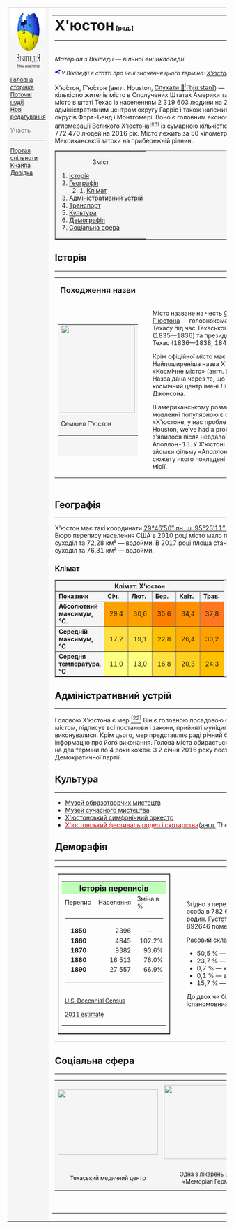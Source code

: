 <!DOCTYPE html>
<html lang="uk">
<head>
    <meta charset="UTF-8">
    <title>Х'юстон</title>
</head>
<body>
    <table border="0">
        <tr>
            <td width="150" valign="top" bgcolor="#F5F5F5">
                <img src="vik2.png" alt="logo" width="150" height="150">
                <nav>
                    <a href="https://uk.wikipedia.org/wiki/%D0%93%D0%BE%D0%BB%D0%BE%D0%B2%D0%BD%D0%B0_%D1%81%D1%82%D0%BE%D1%80%D1%96%D0%BD%D0%BA%D0%B0" target="_self"><font size="-1"> Головна сторінка </font></a> <br>
                    <a href="https://uk.wikipedia.org/wiki/%D0%9F%D0%BE%D1%80%D1%82%D0%B0%D0%BB:%D0%9F%D0%BE%D1%82%D0%BE%D1%87%D0%BD%D1%96_%D0%BF%D0%BE%D0%B4%D1%96%D1%97" target="_self"><font size="-1">Поточні події</font></a> <br>
                    <a href="https://uk.wikipedia.org/wiki/%D0%A1%D0%BF%D0%B5%D1%86%D1%96%D0%B0%D0%BB%D1%8C%D0%BD%D0%B0:%D0%9D%D0%BE%D0%B2%D1%96_%D1%80%D0%B5%D0%B4%D0%B0%D0%B3%D1%83%D0%B2%D0%B0%D0%BD%D0%BD%D1%8F" target="_self"><font size="-1">Нові редагування</font></a> <br>
                </nav>
                <p><font color="#757575">Участь</font></p><hr>
                <nav>
                    <a href="https://uk.wikipedia.org/wiki/%D0%92%D1%96%D0%BA%D1%96%D0%BF%D0%B5%D0%B4%D1%96%D1%8F:%D0%9F%D0%BE%D1%80%D1%82%D0%B0%D0%BB_%D1%81%D0%BF%D1%96%D0%BB%D1%8C%D0%BD%D0%BE%D1%82%D0%B8" target="_self"><font size="-1"> Портал спільноти </font></a> <br>
                    <a href="https://uk.wikipedia.org/wiki/%D0%92%D1%96%D0%BA%D1%96%D0%BF%D0%B5%D0%B4%D1%96%D1%8F:%D0%9A%D0%BD%D0%B0%D0%B9%D0%BF%D0%B0" target="_self"><font size="-1">Кнайпа</font></a> <br>
                    <a href="https://uk.wikipedia.org/wiki/%D0%92%D1%96%D0%BA%D1%96%D0%BF%D0%B5%D0%B4%D1%96%D1%8F:%D0%94%D0%BE%D0%B2%D1%96%D0%B4%D0%BA%D0%B0" target="_self"><font size="-1">Довідка</font></a> <br>
                </nav>
                <br>
                <br>
            </td>
            <td>
                <table border="0" width="900">
                    <tr valign="top">
                        <th colspan="2" align="left">
                            <font size="+3">Х'юстон</font> [<a href="https://uk.wikipedia.org/w/index.php?title=%D0%A5%27%D1%8E%D1%81%D1%82%D0%BE%D0%BD&veaction=edit&section=0" target="_self">ред.</a>]<hr>
                        </th>
                    </tr>
                    <tr valign="top">
                        <td><p><i>Матеріал з Вікіпедії — вільної енциклопедії.</i></p> 
                            <p><i><font size="2"><img src="vik.png" alt="logo" width="15" height="15">У Вікіпедії є статті про інші значення цього терміна: <a href="https://uk.wikipedia.org/wiki/%D0%A5%27%D1%8E%D1%81%D1%82%D0%BE%D0%BD_(%D0%B7%D0%BD%D0%B0%D1%87%D0%B5%D0%BD%D0%BD%D1%8F)" target="_self">Х'юстон (значення)</a>.</font></i></p>
                            <p>Х'ю́стон, Г'ю́стон (англ. Houston, <a href="https://upload.wikimedia.org/wikipedia/commons/7/71/En-us-Houston.ogg" target="_self"> Слухати &#x1F4E2;<sup>i</sup>[ˈhjuːstən]</a>) — четверте за кількістю жителів місто в Сполучених Штатах Америки та найбільше місто в штаті Техас із населенням 2 319 603 людини на 2017 рік. Місто є адміністративним центром округу Гарріс і також належить до території округів Форт-Бенд і Монтгомері. Воно є головним економічним центром агломерації Великого Х'юстона<sup><a href="https://en.wikipedia.org/wiki/Greater_Houston" target="_self">[en]</a></sup> із сумарною кількістю населення 6 772 470 людей на 2016 рік. Місто лежить за 50 кілометрів від Мексиканської затоки на прибережній рівнині.</p>
                            <table border="1" width="250" bgcolor="#F5F5F5">
                                <tr>
                                    <td>
                                        <p align="center">Зміст</p>
                                        <nav>
                                            <ol type="1">
                                                <li><a href="#history">Історія</a></li>
                                                <li><a href="#geography">Географія</a>
                                                    <ol start="2">
                                                        <li>1. 
                                                            <a href="#climate">Клімат</a>
                                                        </li>
                                                    </ol>
                                                </li>
                                                <li><a href="#administrative">Адміністративний устрій</a></li>
                                                <li><a href="#transport">Транспорт</a></li>
                                                <li><a href="#culture">Культура</a></li>
                                                <li><a href="#demography">Демографія</a></li>
                                                <li><a href="#social_sphere">Соціальна сфера</a></li>
                                            </ol>
                                        </nav>
                                    </td>
                                </tr>
                           </table>
                           <section>
                                <h2 id="history">Історія</h2>
                                <hr>
                                <table>
                                    <tr>
                                        <th><p><font size="+1"><b> Походження назви </b></font></p></th>
                                    </tr>
                                    <tr>
                                        <td>
                                            <table border="0"  width="200" height="300" bgcolor="#F5F5F5">
                                                <tr>
                                                    <td align="center"><img src="https://upload.wikimedia.org/wikipedia/commons/thumb/e/ee/Sam_Houston_portrait.jpg/800px-Sam_Houston_portrait.jpg" height="200" width="170">
                                                    <p align="left">Семюел Г'юстон</p></td>
                                                </tr>
                                            </table>
                                        </td>
                                        <td width="10"></td>
                                        <td width="400" align="center">
                                            <p align="left"> Місто назване на честь <a href="https://uk.wikipedia.org/wiki/%D0%A1%D0%B5%D0%BC_%D0%93%27%D1%8E%D1%81%D1%82%D0%BE%D0%BD" target="_self">Семюела Г'юстона</a> — головнокомандувача армії Техасу під час Техаської революції (1835—1836) та президента Республіки Техас (1836—1838, 1841—1844).</p>
                                            <p align="left">Крім офіційної місто має ще 12 назв. Найпоширеніша назва Х'юстона — «Космічне місто» (англ. Space City). Назва дана через те, що тут розміщений космічний центр імені Ліндона Джонсона.</p>
                                            <p align="left">В американському розмовному мовленні популярною є фраза: «Х'юстоне, у нас проблема» (англ. Houston, we’ve had a problem), що з'явилося після невдалої місії Аполлон-13. У Х'юстоні відбувалися зйомки фільму «Аполлон-13», в основу сюжету якого покладені справжні події місії.</p></td>
                                    </tr>
                                </table>
                            </section>
                        </td>
                        <td>
                            <p align="right"><font size="-1"><a href="https://uk.wikipedia.org/wiki/%D0%93%D0%B5%D0%BE%D0%B3%D1%80%D0%B0%D1%84%D1%96%D1%87%D0%BD%D1%96_%D0%BA%D0%BE%D0%BE%D1%80%D0%B4%D0%B8%D0%BD%D0%B0%D1%82%D0%B8" target="_self">Координати:</a> <a href="https://tools.wmflabs.org/geohack/geohack.php?language=uk&pagename=%D0%A5%27%D1%8E%D1%81%D1%82%D0%BE%D0%BD&params=29_45_46.000000100794_N_95_22_59.000000101594_W_globe:" target="_self">29°45′46″ пн. ш. 95°22′59″ зх. д.</a></font></p>
                            <br>
                            <table border="0" width="250">
                                <tr>
                                    <th bgcolor="#F5C2FE" colspan="2"><h3>Х'юстон</h3></th>
                                </tr>
                                <tr>
                                    <td colspan="2"><img src="https://upload.wikimedia.org/wikipedia/commons/thumb/7/78/Houston_montage.jpg/420px-Houston_montage.jpg" alt="Houston" width="250" height="350"></td>
                                </tr>
                                <tr bgcolor="#F5F5F5">
                                    <td align="center"><hr><a href="https://uk.wikipedia.org/w/index.php?title=%D0%9F%D1%80%D0%B0%D0%BF%D0%BE%D1%80_%D0%A5%27%D1%8E%D1%81%D1%82%D0%BE%D0%BD%D0%B0&action=edit&redlink=1" target="_self"><font color="redlink"><b>Прапор</b></font></a><hr></td>
                                    <td align="center"><hr><b>Печатка</b><hr></td>
                                </tr>
                                <tr bgcolor="#F5F5F5">
                                    <td align="center"><img src="https://upload.wikimedia.org/wikipedia/commons/thumb/7/7f/Flag_of_Houston%2C_Texas.svg/180px-Flag_of_Houston%2C_Texas.svg.png" alt="flag" width="100" height="60"></td>
                                    <td align="center"><img src="https://upload.wikimedia.org/wikipedia/commons/thumb/7/7b/Seal_of_Houston%2C_Texas.svg/135px-Seal_of_Houston%2C_Texas.svg.png" alt="seal" width="60" height="60"></td>
                                </tr>
                                <tr>
                                    <td align="center" colspan="2"> <p align="right"><font size="-1"><a href="https://uk.wikipedia.org/wiki/%D0%93%D0%B5%D0%BE%D0%B3%D1%80%D0%B0%D1%84%D1%96%D1%87%D0%BD%D1%96_%D0%BA%D0%BE%D0%BE%D1%80%D0%B4%D0%B8%D0%BD%D0%B0%D1%82%D0%B8" target="_self">Координати:</a> <a href="https://tools.wmflabs.org/geohack/geohack.php?language=uk&pagename=%D0%A5%27%D1%8E%D1%81%D1%82%D0%BE%D0%BD&params=29_45_46.000000100794_N_95_22_59.000000101594_W_globe:" target="_self">29°45′46″ пн. ш. 95°22′59″ зх. д.</a></font></p> </td>
                                </tr>
                                <tr>
                                    <td colspan="2" align="center">
                                        <table border="1">
                                            <tr>
                                                <td bgcolor="#CCCCFF" width="110" align="right"><a href="https://uk.wikipedia.org/wiki/%D0%9A%D1%80%D0%B0%D1%97%D0%BD%D0%B0" target="_self">Країна</a></td>
                                                <td width="130"> <img src="https://upload.wikimedia.org/wikipedia/commons/thumb/a/a4/Flag_of_the_United_States.svg/30px-Flag_of_the_United_States.svg.png" alt="usaflag" width="20" height="12">     <a href="https://uk.wikipedia.org/wiki/%D0%A1%D0%BF%D0%BE%D0%BB%D1%83%D1%87%D0%B5%D0%BD%D1%96_%D0%A8%D1%82%D0%B0%D1%82%D0%B8_%D0%90%D0%BC%D0%B5%D1%80%D0%B8%D0%BA%D0%B8" target="_self">     США</a></td>
                                            </tr>
                                            <tr>
                                                <td bgcolor="#CCCCFF" align="right"> Адмінодиниця</td>
                                                <td>Гарріс</td>
                                            </tr>
                                            <tr>
                                                <td bgcolor="#CCCCFF" align="right"> Прізвисько</td>
                                                <td>Space City</td>
                                            </tr>
                                            <tr>
                                                <td bgcolor="#CCCCFF" align="right">Дата заснування</td>
                                                <td>серпень <a href="https://uk.wikipedia.org/wiki/1836" target="_self">1836</a></td>
                                            </tr>
                                        </table>
                                    </td>
                                </tr>
                            </table>
                        </td>
                    </tr>
                    <tr>
                        <td colspan="2">    
                            <h2 id="geography">Географія</h2><hr>
                            <p>Х'юстон має такі координати <a href="https://tools.wmflabs.org/geohack/geohack.php?language=uk&pagename=%D0%A5%27%D1%8E%D1%81%D1%82%D0%BE%D0%BD&params=29_45_46.000000100794_N_95_22_59.000000101594_W_globe:" target="_self"> 29°46′50″ пн. ш. 95°23′11″ зх. д. (29.780472, -95.386342)</a>. За даними Бюро перепису населення США в 2010 році місто мало площу 1625,21 км², з яких 1552,93 км² — суходіл та 72,28 км² — водойми. В 2017 році площа становила 1724,87 км², з яких 1648,56 км² — суходіл та 76,31 км² — водойми.</p>
                            <h3 id="climate">Клімат</h3>
                            <table border="1" bgcolor="#f5f5f5">
                                <tr align="center">
                                    <th align="center" colspan="6">Клімат: Х'юстон</th>
                                </tr>
                                <tr>
                                    <td width="50"><b>Показник</b></td>
                                    <td width="40"><b>Січ.</b></td>
                                    <td width="40"><b>Лют.</b></td>
                                    <td width="40"><b>Бер.</b></td>
                                    <td width="40"><b>Квіт.</b></td>
                                    <td width="40"><b>Трав.</b></td>
                                </tr>
                                <tr>
                                    <td><b>Абсолютний максимум, °C.</b></td>
                                    <td bgcolor="#FFA000" align="center">29,4</td>
                                    <td bgcolor="#FFA000" align="center">30,6</td>
                                    <td bgcolor="#FF8000" align="center">35,6</td>
                                    <td bgcolor="#FF9000" align="center">34,4</td>
                                    <td bgcolor="#FF7820" align="center">37,8</td>
                                </tr>
                                <tr>
                                    <td><b>Середній максимум, °C</b></td>
                                    <td bgcolor="#FFE040" align="center">17,2</td>
                                    <td bgcolor="#FFE040" align="center">19,1</td>
                                    <td bgcolor="#FFC000" align="center">22,8</td>
                                    <td bgcolor="#FFB000" align="center">26,4</td>
                                    <td bgcolor="#FFA000" align="center">30,2</td>
                                </tr>
                                <tr>
                                    <td><b>Середня температура, °C</b></td>
                                    <td bgcolor="#FFFF80" align="center">11,0</td>
                                    <td bgcolor="#FFFF80" align="center">	13,0</td>
                                    <td bgcolor="#FFE040" align="center">	16,8</td>
                                    <td bgcolor="#FFD020" align="center">	20,3</td>
                                    <td bgcolor="#FFC000" align="center">	24,3</td>
                                </tr>
                            </table>
                            <h2 id="administrative">Адміністративний устрій</h2><hr>
                            <p>Головою Х'юстона є мер.<a href="https://uk.wikipedia.org/wiki/%D0%A5%27%D1%8E%D1%81%D1%82%D0%BE%D0%BD#cite_note-23" target="_self"><sup>[22]</sup></a> Він є головною посадовою особою, відповідає за загальне керівництво містом, підписує всі постанови і закони, прийняті муніципальною Радою і стежить за тим, щоб вони виконувалися. Крім цього, мер представляє раді річний бюджет міста для схвалення, а потім надає раді інформацію про його виконання. Голова міста обирається громадянами шляхом голосування максимум на два терміни по 4 роки кожен. З 2 січня 2016 року пост мера займає Сильвестр Тернер — член Демократичної партії.</p>
                            <h2 id="culture">Культура</h2><hr>
                            <ul>
                                <li><a href="https://uk.wikipedia.org/wiki/%D0%9C%D1%83%D0%B7%D0%B5%D0%B9_%D0%BE%D0%B1%D1%80%D0%B0%D0%B7%D0%BE%D1%82%D0%B2%D0%BE%D1%80%D1%87%D0%B8%D1%85_%D0%BC%D0%B8%D1%81%D1%82%D0%B5%D1%86%D1%82%D0%B2_(%D0%A5%27%D1%8E%D1%81%D1%82%D0%BE%D0%BD)">Музей образотворчих мистецтв</a></li>
                                <li><a href="https://uk.wikipedia.org/wiki/%D0%9C%D1%83%D0%B7%D0%B5%D0%B9_%D1%81%D1%83%D1%87%D0%B0%D1%81%D0%BD%D0%BE%D0%B3%D0%BE_%D0%BC%D0%B8%D1%81%D1%82%D0%B5%D1%86%D1%82%D0%B2%D0%B0_(%D0%A5%27%D1%8E%D1%81%D1%82%D0%BE%D0%BD)">Музей сучасного мистецтва</a></li>
                                <li><a href="https://uk.wikipedia.org/wiki/%D0%A5%27%D1%8E%D1%81%D1%82%D0%BE%D0%BD%D1%81%D1%8C%D0%BA%D0%B8%D0%B9_%D1%81%D0%B8%D0%BC%D1%84%D0%BE%D0%BD%D1%96%D1%87%D0%BD%D0%B8%D0%B9_%D0%BE%D1%80%D0%BA%D0%B5%D1%81%D1%82%D1%80">Х'юстонський симфонічний оркестр</a></li>
                                <li><a href="https://uk.wikipedia.org/w/index.php?title=%D0%A5%27%D1%8E%D1%81%D1%82%D0%BE%D0%BD%D1%81%D1%8C%D0%BA%D0%B8%D0%B9_%D1%84%D0%B5%D1%81%D1%82%D0%B8%D0%B2%D0%B0%D0%BB%D1%8C_%D1%80%D0%BE%D0%B4%D0%B5%D0%BE_%D1%96_%D1%81%D0%BA%D0%BE%D1%82%D0%B0%D1%80%D1%81%D1%82%D0%B2%D0%B0&action=edit&redlink=1"><font color="redlink">Х'юстонський фестиваль родео і скотарства</font></a>(<a href="https://uk.wikipedia.org/wiki/%D0%90%D0%BD%D0%B3%D0%BB%D1%96%D0%B9%D1%81%D1%8C%D0%BA%D0%B0_%D0%BC%D0%BE%D0%B2%D0%B0" target="_self">англ.</a> The Houston Livestock Show and Rodeo)</li>
                            </ul>
                            <h2 id="demography">Деморафія</h2><hr>
                            <table>
                                <tr>
                                    <td>
                                        <table border="1">
                                            <tr>
                                                <td>
                                                    <table border="0" width="230">
                                                        <tr>
                                                            <th colspan="3" bgcolor="#BFFFBA"><font size="+1">Історія переписів</font></th>
                                                        </tr>
                                                        <tr>
                                                            <td width="75">Перепис</td>
                                                            <td width="75">Населення</td>
                                                            <td width="80">Зміна в %</td>
                                                        </tr>
                                                        <tr>
                                                            <td colspan="3">
                                                                <hr>
                                                            </td>
                                                        </tr>
                                                        <tr>
                                                            <td align="center"><b>1850</b></td>
                                                            <td align="right">2396</td>
                                                            <td align="center">—</td>
                                                        </tr>
                                                        <tr>
                                                            <td align="center"><b>1860</b></td>
                                                            <td align="right">4845</td>
                                                            <td align="right">102.2%</td>
                                                        </tr>
                                                        <tr>
                                                            <td align="center"><b>1870</b></td>
                                                            <td align="right">9382</td>
                                                            <td align="right">93.6%</td>
                                                        </tr>
                                                        <tr>
                                                            <td align="center"><b>1880</b></td>
                                                            <td align="right">16 513</td>
                                                            <td align="right">76.0%</td>
                                                        </tr>
                                                        <tr>
                                                            <td align="center"><b>1890</b></td>
                                                            <td align="right">27 557</td>
                                                            <td align="right">66.9%</td>
                                                        </tr>
                                                        <tr>
                                                            <td colspan="3">
                                                                <hr>
                                                            </td>
                                                        </tr>
                                                        <tr>
                                                            <td colspan="3">
                                                                <p><a href="https://www.census.gov/prod/www/abs/decennial/" target="_self"><font size="-1"> U.S. Decennial Census</font></a></p> 
                                                                <p><a href="https://www.census.gov/popest/data/cities/totals/2011/tables/SUB-EST2011-03-48.csv" target="_self"><font size="-1"> 2011 estimate</font></a></p>
                                                            </td>
                                                        </tr>
                                                    </table>
                                                </td>
                                            </tr>
                                        </table>
                                    </td>
                                    <td width="10"></td>
                                    <td>
                                        <p>Згідно з переписом 2010 року, у місті мешкала 2 099 451 особа в 782 643 домогосподарствах у складі 481 570 родин. Густота населення становила 1292 особи/км². Було 892646 помешкань (549/км²).</p>
                                        <p>Расовий склад населення:</p>
                                        <ul>
                                            <li>50,5 % — білих</li>
                                            <li>23,7 % — чорних або афроамериканців</li>
                                            <li>0,7 % — корінних американців</li>
                                            <li>0,1 % — вихідців з тихоокеанських островів</li>
                                            <li>15,7 % — осіб інших рас</li>
                                        </ul>
                                        <p>До двох чи більше рас належало 3,3 %. Частка іспаномовних становила 43,8 % від усіх жителів.</p>
                                    </td>
                                </tr>
                            </table>
                            <h2 id="social_sphere">Соціальна сфера</h2>
                            <hr>
                            <table width="850" bgcolor="#f5f5f5" align="center">
                                <tr>
                                    <td align="center"><img src="https://upload.wikimedia.org/wikipedia/commons/e/e2/Aerial_view_of_Texas_Medical_Center.jpg" target="_self" height="150" width="230"></td>
                                    <td align="center" height="190"><img src="https://upload.wikimedia.org/wikipedia/commons/8/8c/Memorial-hermann-hospital.jpg" target="_self" height="170" width="220"></td>
                                    <td align="center"><img src="https://upload.wikimedia.org/wikipedia/commons/thumb/0/0a/UTMDA1.JPG/330px-UTMDA1.JPG" target="_self" height="140" width="240"></td>
                                </tr>
                                <tr>
                                    <td align="center"><font size="-1">Техаський медичний центр</font></td>
                                    <td align="center" height="50"><font size="-1">Одна з лікарень центру «Меморіал Германн»</font></td>
                                    <td align="center"><font size="-1">Онкологічний центр ім. М. Д. Андерсона</font></td>
                                </tr>
                            </table>
                            <br>
                            <br>     
                        </td>
                    </tr>
                </table>
            </td>
        </tr>
    </table>
</body>
</html>
